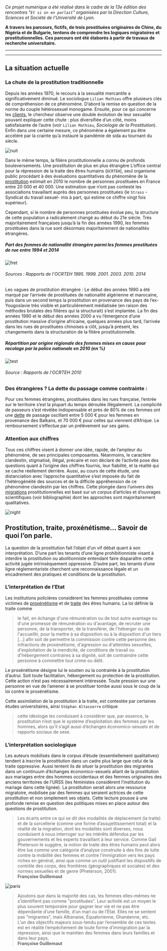 

</br>

*Ce projet numérique a été réalisé dans le cadre de la 13e édition des rencontres "`Et si on en parlait`" organisées par la Direction Culture, Sciences et Société de l’Université de Lyon.*

**A travers les parcours, fictifs, de trois prostituées originaires de Chine, du Nigéria et de Bulgarie, tentons de comprendre les logiques migratoires et prostitutionnelles. Ces parcours ont été élaborés à partir de travaux de recherche universitaire.**

---
---

## La situation actuelle
### La chute de la prostitution traditionnelle
Depuis les années 1970, le recours à la sexualité mercantile a significativement diminué. Le sociologue `Lilian Mathieu` offre plusieurs clés de compréhension de ce phénomène. D’abord la remise en question de la norme du couple hétérosexuel monogame. Ensuite, pour ce qui concerne les [clients](https://exodes.universite-lyon.fr/glossaire), le chercheur observe une double évolution de leur sexualité pouvant expliquer cette chute : plus diversifiée d’un côté, moins satisfaisante de l’autre (voir `Lilian Mathieu`, *Sociologie de la Prostitution*). Enfin dans une certaine mesure, ce phénomène a également pu être accéléré par la crainte qu’a instauré la pandémie de sida au tournant du siècle.

![nuit](/images/nuit.jpg)

Dans le même temps, la filière prostitutionnelle a connu de profonds bouleversements.
Une prostitution de plus en plus étrangère
L’office central pour la répression de la traite des êtres humains (`OCRTEH`), seul organisme public procédant à des évaluations quantitatives du phénomène de la [prostitution](https://exodes.universite-lyon.fr/glossaire) estimait en 2010 le nombre de personnes prostituées en France entre 20 000 et 40 000. Une estimation que n’ont pas contesté les associations travaillant auprès des personnes prostituées (le `Strass` -Syndicat du travail sexuel- mis à part, qui estime ce chiffre vingt fois supérieur).

Cependant, si le nombre de personnes prostituées évolue peu, la structure de cette population a radicalement changé au début du 21e siècle. Très majoritairement françaises jusqu’à la fin des années 1990, les femmes prostituées dans la rue sont désormais majoritairement de nationalités étrangères.

##### Part des femmes de nationalité étrangère parmi les femmes prostituées de rue entre 1994 et 2014
![fret](/images/fret.svg)
###### Sources : Rapports de l'OCRTEH 1995. 1999. 2001. 2003. 2010. 2014

Les vagues de prostitution étrangère :
Le début des années 1990 a été marqué par l’arrivée de prostituées de nationalité algérienne et marocaine, puis dans un second temps la prostitution en provenance des pays de l’ex-Yougoslavie très visible et particulièrement médiatisée (en raison des méthodes brutales des filières qui la structurait) s’est implantée.
La fin des années 1990 et le début des années 2000 a vu l’émergence d’une prostitution massive d’origine africaine, quelques années plus tard, l’arrivée dans les rues de prostituées chinoises a clôt, jusqu’à présent, les changements dans la structuration de la filière prostitutionnelle.

##### Répartition par origine régionale des femmes mises en cause pour racolage par la police nationale en 2010 (en %)
![test](/images/test.svg)
###### Source : Rapports de l'OCRTEH 2010


### Des étrangères ? La dette du passage comme contrainte :

Pour ces femmes étrangères, prostituées dans les rues française, l’entrée sur le territoire s’est la plupart du temps déroulée illégalement. La complicité de passeurs s’est révélée indispensable et près de 80% de ces femmes ont une [dette](https://exodes.universite-lyon.fr/glossaire) de passage oscillant entre 5 000 € pour les femmes en provenance des Balkans, et 70 000 € pour celles qui viennent d’Afrique. Le remboursement s’effectue par un prélèvement sur ses gains.

### Attention aux chiffres
Tous ces chiffres visent à donner une idée, rapide, de l’ampleur du phénomène, de ses principales composantes. Néanmoins, le caractère clandestin, stigmatisé, illégal, précaire et non déclaré de l’activité pose des questions quant à l’origine des chiffres fournis, leur fiabilité, et la réalité qui se cache réellement derrière. Aussi, au cours de cette étude, une distanciation avec l’approche quantitative s’est imposée du fait de l’hétérogénéité des sources et de la difficile appréhension de ce phénomène clandestin par les chiffres. Cette plongée dans l’univers des [migrations](https://exodes.universite-lyon.fr/glossaire) prostitutionnelles est basé sur un corpus d’articles et d’ouvrages scientifiques (voir bibliographie) dont les approches sont majoritairement qualitatives.

![night](/images/night.jpg)

## Prostitution, traite, proxénétisme… Savoir de quoi l’on parle.

La question de la prostitution fait l’objet d’un vif débat quant à son interprétation.  D’une part les tenants d’une ligne prohibitionniste visant à interdire la prostitution ou abolitionniste entendant faire disparaître cette activité jugée intrinsèquement oppressive. D’autre part, les tenants d’une ligne réglementariste cherchent une reconnaissance légale et un encadrement des pratiques et conditions de la prostitution.

### L’interprétation de l’Etat

Les institutions policières considèrent les femmes prostituées comme victimes de [proxénétisme](https://exodes.universite-lyon.fr/glossaire) et de [traite](https://exodes.universite-lyon.fr/glossaire) des êtres humains. La loi définie la traite comme
>le fait, en échange d'une rémunération ou de tout autre avantage ou d'une promesse de rémunération ou d'avantage, de recruter une personne, de la transporter, de la transférer, de l'héberger ou de l'accueillir, pour la mettre à sa disposition ou à la disposition d'un tiers [...] afin soit de permettre la commission contre cette personne des infractions de proxénétisme, d'agression ou d'atteintes sexuelles, d'exploitation de la mendicité, de conditions de travail ou d'hébergement contraires à sa dignité, soit de contraindre cette personne à commettre tout crime ou délit.

Le proxénétisme désigne lui le soutien ou la contrainte à la prostitution d’autrui. Soit toute facilitation, hébergement ou protection de la prostitution. Cette action n’est pas nécessairement intéressée. Toute pression sur une personne en vue de l’amener à se prostituer tombe aussi sous le coup de la loi contre le proxénétisme.

Cette assimilation de la prostitution à la traite, est contestée par certaines études universitaires, ainsi `Stéphan Altasserre` critique
> cette idéologie les conduisant à considérer que, par essence, la prostitution n’est que le système d’exploitation des femmes par les hommes, alors qu’il s’agit aussi d’échanges économico-sexuels et de rapports sociaux de sexe.

### L’interprétation sociologique

Les auteurs mobilisés dans le corpus d’étude (essentiellement qualitatives) tendent à inscrire la prostitution dans un cadre plus large que celui de la traite oppressive. Aussi tentent ils de situer la prostitution des migrantes dans un continuum d’échanges économico-sexuels allant de la prostitution aux mariages entre des hommes occidentaux et des femmes originaires des anciens territoires de l’URSS (les féministes considèrent l’institution du mariage dans cette lignée). La prostitution serait alors une ressource migratoire, mobilisée par des femmes qui seraient actrices de cette prostitution et non simplement ses objets. Cette lecture pousse à une profonde remise en question des politiques mises en place autour des questions de prostitution.

>Les écarts entre ce qui se dit des modalités de déplacement (la traite) et de la sorcellerie (comme une forme d’assujettissement total) et la réalité de la migration, dont les modalités sont diverses, nous conduisent à nous interroger sur les intérêts défendus par les gouvernements et les experts travaillant à leur service. Comme Gail Pheterson le suggère, la notion de traite des êtres humains peut alors être lue comme une catégorie d’analyse construite à des fins de lutte contre la mobilité des femmes et contre l’immigration vers les pays riches en général, ainsi que comme un outil justifiant les dispositifs de contrôle des corps, des frontières (géographiques et sociales) et des normes sexuelles et de genre (Pheterson, 2001).</br>
**Françoise Guillemaut**

![paris](/images/paris.jpg)

>Ajoutons que dans la majorité des cas, les femmes elles-mêmes ne s’identifient pas comme "prostituées". Leur activité est un moyen le plus souvent temporaire pour gagner leur vie et ne pas être dépendante d’une famille, d’un mari ou de l’État. Elles ne se sentent pas "migrantes", mais Albanaise, Équatorienne, Ghanéenne, etc. </br>
L’un des objectifs majeurs sous-tendu par l’ensemble de ces textes est en réalité l’empêchement de toute forme d’immigration par la répression, ainsi que le maintien des femmes dans leurs familles et dans leur pays. </br>
**Françoise Guillemaut**

</br></br></br>
